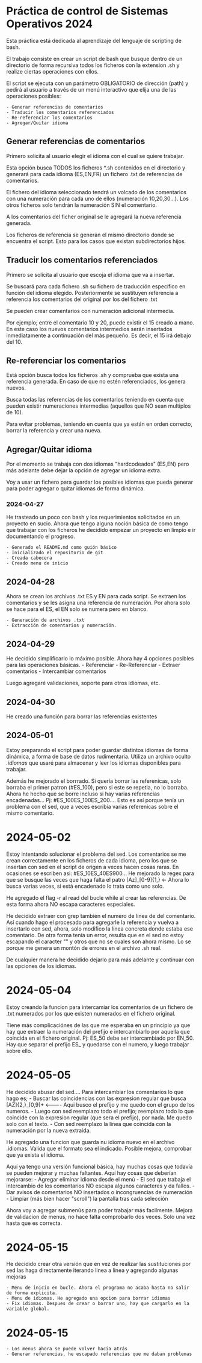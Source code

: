 # Práctica de control de Sistemas Operativos 2024
Esta práctica está dedicada al aprendizaje del lenguaje de scripting de bash.


El trabajo consiste en crear un script de bash que busque dentro de un directorio de forma recursiva todos los ficheros con la extension .sh y realize ciertas operaciones con ellos.

El script se ejecuta con un parámetro OBLIGATORIO de dirección (path) y pedirá al usuario a través de un menú interactivo que elija una de las operaciones posibles:

	- Generar referencias de comentarios
	- Traducir los comentarios referenciados
	- Re-referenciar los comentarios
	- Agregar/Quitar idioma


## Generar referencias de comentarios
Primero solicita al usuario elegir el idioma con el cual se quiere trabajar.

Esta opción busca TODOS los ficheros *.sh contenidos en el directorio y generará para cada idioma (ES,EN,FR) un fichero .txt de referencias de comentarios.

El fichero del idioma seleccionado tendrá un volcado de los comentarios con una numeración para cada uno de ellos (numeración 10,20,30...). Los otros ficheros solo tendrán la numeración SIN el comentario.

A los comentarios del ficher original se le agregará la nueva referencia generada.

Los ficheros de referencia se generan el mismo directorio donde se encuentra el script. Esto para los casos que existan subdirectorios hijos.

## Traducir los comentarios referenciados
Primero se solicita al usuario que escoja el idioma que va a insertar.

Se buscará para cada fichero .sh su fichero de traducción específico en función del idioma elegido. Posteriormente se sustituyen referencia a referencia los comentarios del original por los del fichero .txt

Se pueden crear comentarios con numeración adicional intermedia.

Por ejemplo; entre el comentario 10 y 20, puede existir el 15 creado a mano. En este caso los nuevos comentarios intermedios serán insertados inmediatamente a continuación del más pequeño. Es decir, el 15 irá debajo del 10.

## Re-referenciar los comentarios
Está opción busca todos los ficheros .sh y comprueba que exista una referencia generada. En caso de que no estén referenciados, los genera nuevos.

Busca todas las referencias de los comentarios teniendo en cuenta que pueden existir numeraciones intermedias (aquellos que NO sean multiplos de 10).

Para evitar problemas, teniendo en cuenta que ya están en orden correcto, borrar la referencia y crear una nueva.

## Agregar/Quitar idioma
Por el momento se trabaja con dos idiomas "hardcodeados" (ES,EN) pero más adelante debe dejar la opción de agregar un idioma extra.

Voy a usar un fichero para guardar los posibles idiomas que pueda generar para poder agregar o quitar idiomas de forma dinámica.


### 2024-04-27
He trasteado un poco con bash y los requerimientos solicitados en un proyecto en sucio. Ahora que tengo alguna noción básica de como tengo que trabajar con los ficheros he decidido empezar un proyecto en limpio e ir documentando el progreso.

	- Generado el README.md como guión básico
	- Inicializado el repositorio de git
	- Creada cabecera
	- Creado menu de inicio

## 2024-04-28
Ahora se crean los archivos .txt ES y EN para cada script. Se extraen los comentarios y se les asigna una referencia de numeración. Por ahora solo se hace para el ES, el EN solo se numera pero en blanco.
	
	- Generación de archivos .txt
	- Extracción de comentarios y numeración.

## 2024-04-29
He decidido simplificarlo lo máximo posible. Ahora hay 4 opciones posibles para las operaciones básicas.
	- Referenciar
	- Re-Referenciar
	- Extraer comentarios
	- Intercambiar comentarios

Luego agregaré validaciones, soporte para otros idiomas, etc.

## 2024-04-30
He creado una función para borrar las referencias existentes

## 2024-05-01
Estoy preparando el script para poder guardar distintos idiomas de forma dinámica, a forma de base de datos rudimentaria. Utiliza un archivo oculto *.idiomas* que usaré para almacenar y leer los idiomas disponibles para trabajar.

Además he mejorado el borrrado. Si quería borrar las referenicas, solo borraba el primer patron (#ES_100), pero si este se repetia, no lo borraba.
Ahora he hecho que se borre incluso si hay varias referencias encadenadas... Pj: #ES_100ES_100ES_200....
Esto es así porque tenía un problema con el sed, que a veces escribía varias referenicas sobre el mismo comentario.

# 2024-05-02
Estoy intentando solucionar el problema del sed. Los comentarios se me crean correctamente en los ficheros de cada idioma, pero los que se insertan con sed en el script de origen a veces hacen cosas raras. En ocasiones se escriben asi:   #ES_10ES_40ES900...
He mejorado la regex para que se busque las veces que haga falta el patro [Az]_[0-9]{1,}  <- Ahora lo busca varias veces, si está encadenado lo trata como uno solo.

He agregado el flag -r al read del bucle while al crear las referencias. De esta forma ahora NO escapa caracteres especiales.

He decidido extraer con grep también el numero de línea de del comentario. Así cuando hago el procesado para agregarle la referencia y vuelva a insertarlo con sed, ahora, solo modifico la línea concreta donde estaba ese comentario. De otra forma tenía un error, resulta que en el sed no estoy escapando el caracter "\" y otros que no se cuales son ahora mismo. Lo se porque me genera un montón de errores en el archivo .sh real.

De cualquier manera he decidido dejarlo para más adelante y continuar con las opciones de los idiomas.

# 2024-05-04
Estoy creando la funcion para intercamiar los comentarios de un fichero de .txt numerados por los que existen numerados en el fichero original.

Tiene más complicaciónes de las que me esperaba en un principio ya que hay que extraer la numeración del prefijo e intercambiarlo por aquella que coincida en el fichero original. Pj: ES_50 debe ser intercambiado por EN_50. Hay que separar el prefijo ES_ y quedarse con el numero, y luego trabajar sobre ello.

# 2024-05-05
He decidido abusar del sed.... Para intercambiar los comentarios lo que hago es;
	- Buscar las coincidencias con las expresion regular que busca [AZ]{2,}_[0,9]+  <---- Aqui busco el prefijo y me quedo con el grupo de los numeros.
	- Luego con sed reemplazo todo el prefijo; reemplazo todo lo que coincide con la expresion regular (que sera el prefijo), por nada. Me quedo solo con el texto.
	- Con sed reemplazo la linea que coincida con la numeración por la nueva extraida.

He agregado una funcion que guarda nu idioma nuevo en el archivo .idiomas. Valida que el formato sea el indicado. Posible mejora, comprobar que ya exista el idioma.

Aquí ya tengo una versión funcional básica, hay muchas cosas que todavía se pueden mejorar y muchas faltantes. Aquí hay cosas que deberían mejorarse:
	- Agregar eliminar idioma desde el menú
	- El sed que trabaja el intercambio de los comentarios NO escapa algunos caracteres y da fallos.
	- Dar avisos de comentarios NO insertados o incongruencias de numeración
	- Limpiar (más bien hacer "scroll") la pantalla tras cada selección

Ahora voy a agregar submenús para poder trabajar más facilmente. Mejora de validacion de menus, no hace falta comprobarlo dos veces. Solo una vez hasta que es correcta.

# 2024-05-15
He decidido crear otra versión que en vez de realizar las sustituciones por sed las haga directamente iterando linea a linea y agregando algunas mejoras

	- Menu de inicio en bucle. Ahora el programa no acaba hasta no salir de forma explicita.
	- Menu de idiomas. He agregado una opcion para borrar idiomas
	- Fix idiomas. Despues de crear o borrar uno, hay que cargarlo en la variable global.

# 2024-05-15
	- Los menus ahora se puede volver hacia atrás
	- Generar referencias, he escapado referencias que me daban problemas
